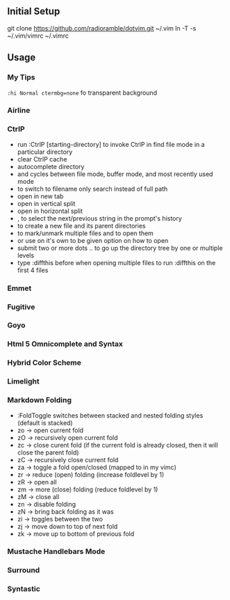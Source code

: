 ## Initial Setup

git clone https://github.com/radioramble/dotvim.git ~/.vim
ln -T -s ~/.vim/vimrc ~/.vimrc

## Usage

### My Tips

`:hi Normal ctermbg=none` fo transparent background

### Airline


### CtrlP

* run :CtrlP [starting-directory] to invoke CtrlP in find file mode in a particular directory
* <f5> clear CtrlP cache
* <tab> autocomplete directory
* <c-f> and <c-b> cycles between file mode, buffer mode, and most recently used mode
* <c-d> to switch to filename only search instead of full path
* <c-t> open in new tab
* <c-v> open in vertical split
* <c-x> open in horizontal split
* <c-n>, <c-p> to select the next/previous string in the prompt's history
* <c-y> to create a new file and its parent directories
* <c-z> to mark/unmark multiple files and <c-o> to open them
* or use <c-o> on it's own to be given option on how to open
* submit two or more dots .. to go up the directory tree by one or multiple levels
* type :diffthis before <c-o> when opening multiple files to run :diffthis on the first 4 files


### Emmet


### Fugitive


### Goyo


### Html 5 Omnicomplete and Syntax


### Hybrid Color Scheme


### Limelight


### Markdown Folding

* :FoldToggle switches between stacked and nested folding styles (default is stacked)
* zo -> open current fold
* zO -> recursively open current fold
* zc -> close curent fold (if the current fold is already closed, then it will close the parent fold)
* zC -> recursively close current fold
* za -> toggle a fold open/closed (mapped to <Space> in my vimc)
* zr -> reduce (open) folding (increase foldlevel by 1)
* zR -> open all
* zm -> more (close) folding (reduce foldlevel by 1)
* zM -> close all
* zn -> disable folding
* zN -> bring back folding as it was
* zi -> toggles between the two
* zj -> move down to top of next fold
* zk -> move up to bottom of previous fold

### Mustache Handlebars Mode


### Surround


### Syntastic


